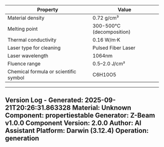 | Property | Value |
|----------|-------|
| Material density | 0.72 g/cm³ |
| Melting point | 300-500°C (decomposition) |
| Thermal conductivity | 0.16 W/m·K |
| Laser type for cleaning | Pulsed Fiber Laser |
| Laser wavelength | 1064nm |
| Fluence range | 0.5–2.0 J/cm² |
| Chemical formula or scientific symbol | C6H10O5 |


---
Version Log - Generated: 2025-09-21T20:26:31.863328
Material: Unknown
Component: propertiestable
Generator: Z-Beam v1.0.0
Component Version: 2.0.0
Author: AI Assistant
Platform: Darwin (3.12.4)
Operation: generation
---